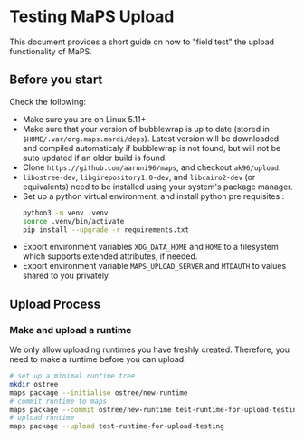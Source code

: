 # Testing MaPS Upload

This document provides a short guide on how to "field test" the upload functionality of MaPS.

## Before you start

Check the following:

- Make sure you are on Linux 5.11+
- Make sure that your version of bubblewrap is up to date (stored in
  `$HOME/.var/org.maps.mardi/deps`). Latest version will be downloaded and compiled automaticaly if
  bubblewrap is not found, but will not be auto updated if an older build is found.
- Clone `https://github.com/aaruni96/maps`, and checkout `ak96/upload`.
- `libostree-dev`, `libgirepository1.0-dev`, and `libcairo2-dev` (or equivalents) need to be
  installed using your system's package manager.
- Set up a python virtual environment, and install python pre requisites :
  ```bash
  python3 -m venv .venv
  source .venv/bin/activate
  pip install --upgrade -r requirements.txt
  ```
- Export environment variables `XDG_DATA_HOME` and `HOME` to a filesystem which supports extended
  attributes, if needed.
- Export environment variable `MAPS_UPLOAD_SERVER` and `MTDAUTH` to values shared to you privately.

## Upload Process

### Make and upload a runtime

We only allow uploading runtimes you have freshly created. Therefore, you need to make a runtime
before you can upload.

```bash
# set up a minimal runtime tree
mkdir ostree
maps package --initialise ostree/new-runtime
# commit runtime to maps
maps package --commit ostree/new-runtime test-runtime-for-upload-testing
# upload runtime
maps package --upload test-runtime-for-upload-testing
```
